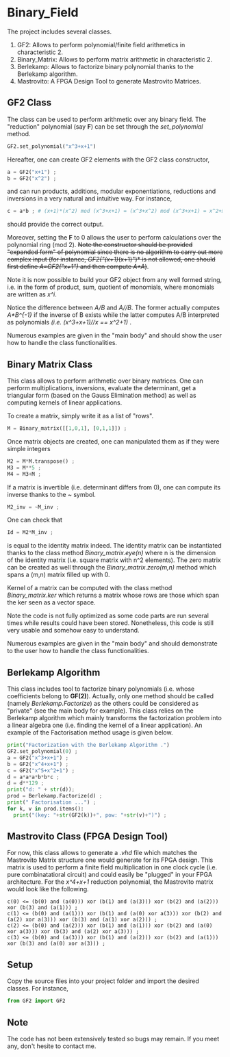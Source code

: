 # Binary_Field

The project includes several classes.
1. GF2: Allows to perform polynomial/finite field arithmetics in characteristic 2.
2. Binary_Matrix: Allows to perform matrix arithmetic in characteristic 2.
3. Berlekamp: Allows to factorize binary polynomial thanks to the Berlekamp algorithm.
4. Mastrovito: A FPGA Design Tool to generate Mastrovito Matrices.


## GF2 Class

The class can be used to perform arithmetic over any binary field.
The "reduction" polynomial (say __F__)  can be set through the *set_polynomial* method.

```python
GF2.set_polynomial("x^3+x+1") 
```

Hereafter, one can create GF2 elements with the GF2 class constructor,

```python
a = GF2("x+1") ;
b = GF2("x^2") ;
```
and can run products, additions, modular exponentiations, reductions and inversions in a very natural and intuitive way. For instance, 
```python
c = a*b ; # (x+1)*(x^2) mod (x^3+x+1) = (x^3+x^2) mod (x^3+x+1) = x^2+x+1
```
should provide the correct output.

Moreover, setting the __F__ to 0 allows the user to perform calculations over the polynomial ring (mod 2).
~~Note the constructor should be provided "expanded form" of polynomial since there is no algorithm to carry out more complex input (for instance, *GF2("(x+1)*(x+1)")* is not allowed, one should first define *A=GF2("x+1")* and then compute *A\*A*)~~.

Note it is now possible to build your GF2 object from any well formed string, i.e. in the form of product, sum, quotient of monomials, where monomials are written as *x^i*.


Notice the difference between *A/B* and *A//B*. The former actually computes *A\*B^{-1}* if the inverse of B exists while the latter computes A/B interpreted as polynomials *(i.e. (x^3+x+1)//x == x^2+1)* .

Numerous examples are given in the "main body" and should show the user how to handle the class functionalities.

## Binary Matrix Class

This class allows to perform arithmetic over binary matrices. One can perform multiplications, inversions, evaluate the determinant, get a triangular form (based on the Gauss Elimination method) as well as computing kernels of linear applications. 

To create a matrix, simply write it as a list of "rows".
```python
M = Binary_matrix([[1,0,1], [0,1,1]]) ; 
```

Once matrix objects are created, one can manipulated them as if they were simple integers
```python
M2 = M*M.transpose() ; 
M3 = M**5 ;
M4 = M3+M ; 
```

If a matrix is invertible (i.e. determinant differs from 0), one can compute its inverse thanks to the ~ symbol.

```python
M2_inv = ~M_inv ; 
```

One can check that 

```python
Id = M2*M_inv ; 
```
is equal to the identity matrix indeed. The identity matrix can be instantiated thanks to the class method *Binary_matrix.eye(n)* where n is the dimension of the identity matrix (i.e. square matrix with n^2 elements). The zero matrix can be created as well through the *Binary_matrix.zero(m,n)* method which spans a (m,n) matrix filled up with 0.

Kernel of a matrix can be computed with the class method *Binary_matrix.ker* which returns a matrix whose rows are those which span the ker seen as a vector space.

Note the code is not fully optimized as some code parts are run several times while results could have been stored. Nonetheless, this code is still very usable and somehow easy to understand.

Numerous examples are given in the "main body" and should demonstrate to the user how to handle the class functionalities.

## Berlekamp Algorithm

This class includes tool to factorize binary polynomials (i.e. whose coefficients belong to __GF(2)__).
Actually, only one method should be called (namely *Berlekamp.Factorize*) as the others could be considered as "private" (see the main body for example). This class relies on the Berlekamp algorithm which mainly transforms the factorization problem into a linear algebra one (i.e. finding the kernel of a linear application). An example of the Factorisation method usage is given below.

```python
print("Factorization with the Berlekamp Algorithm .")
GF2.set_polynomial(0) ;
a = GF2("x^3+x+1") ;
b = GF2("x^4+x+1") ;
c = GF2("x^5+x^2+1") ;
d = a*a*a*b*b*c ;
d = d**129 ;
print("d: " + str(d));
prod = Berlekamp.Factorize(d) ;
print(" Factorisation ...") ;
for k, v in prod.items():
  print("(key: "+str(GF2(k))+", pow: "+str(v)+")") ;
```
## Mastrovito Class (FPGA Design Tool)

For now, this class allows to generate a *.vhd* file which matches the Mastrovito Matrix structure one would generate for its FPGA design. This matrix is used to perform a finite field multiplication in one clock cycle (i.e. pure combinatatioral circuit) and could easily be "plugged" in your FPGA architecture. For the *x^4+x+1* reduction polynomial, the Mastrovito matrix would look like the following.

```vhld
c(0) <= (b(0) and (a(0))) xor (b(1) and (a(3))) xor (b(2) and (a(2))) xor (b(3) and (a(1))) ; 
c(1) <= (b(0) and (a(1))) xor (b(1) and (a(0) xor a(3))) xor (b(2) and (a(2) xor a(3))) xor (b(3) and (a(1) xor a(2))) ; 
c(2) <= (b(0) and (a(2))) xor (b(1) and (a(1))) xor (b(2) and (a(0) xor a(3))) xor (b(3) and (a(2) xor a(3))) ; 
c(3) <= (b(0) and (a(3))) xor (b(1) and (a(2))) xor (b(2) and (a(1))) xor (b(3) and (a(0) xor a(3))) ; 

```

## Setup

Copy the source files into your project folder and import the desired classes. For instance,
```python
from GF2 import GF2
```


## Note

The code has not been extensively tested so bugs may remain. If you meet any, don't hesite to contact me. 
